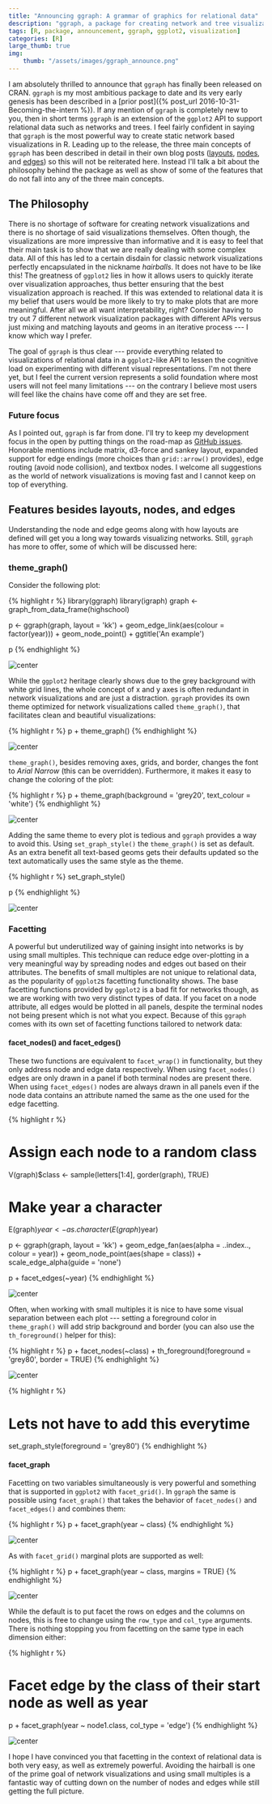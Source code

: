 ```yaml
---
title: "Announcing ggraph: A grammar of graphics for relational data"
description: "ggraph, a package for creating network and tree visualizations using the ggplot2 API has just been released on CRAN"
tags: [R, package, announcement, ggraph, ggplot2, visualization]
categories: [R]
large_thumb: true
img:
    thumb: "/assets/images/ggraph_announce.png"
---
```




I am absolutely thrilled to announce that `ggraph` has finally been released
on CRAN. `ggraph` is my most ambitious package to date and its very early 
genesis has been described in a [prior post]({% post_url 2016-10-31-Becoming-the-intern %}).
If any mention of `ggraph` is completely new to you, then in short terms `ggraph`
is an extension of the `ggplot2` API to support relational data such as networks
and trees. I feel fairly confident in saying that `ggraph` is the most
powerful way to create static network based visualizations in R. Leading up to 
the release, the three main concepts of `ggraph` has been described in detail in 
their own blog posts 
([layouts](http://www.data-imaginist.com/2017/ggraph-introduction-layouts/), 
[nodes](http://www.data-imaginist.com/2017/ggraph-introduction-nodes/), and 
[edges](http://www.data-imaginist.com/2017/ggraph-introduction-edges/)) so this
will not be reiterated here. Instead I'll talk a bit about the philosophy behind
the package as well as show of some of the features that do not fall into any of
the three main concepts.

## The Philosophy
There is no shortage of software for creating network visualizations and there
is no shortage of said visualizations themselves. Often though, the 
visualizations are more impressive than informative and it is easy to feel that
their main task is to show that we are really dealing with some complex data.
All of this has led to a certain disdain for classic network visualizations
perfectly encapsulated in the nickname *hairballs*. It does not have to be like 
this! The greatness of `ggplot2` lies in how it allows users to quickly iterate
over visualization approaches, thus better ensuring that the best visualization
approach is reached. If this was extended to relational data it is my belief
that users would be more likely to try to make plots that are more meaningful. 
After all we all want interpretability, right? Consider having to try out 7 
different network visualization packages with different APIs versus just mixing
and matching layouts and geoms in an iterative process --- I know which way I 
prefer.

The goal of `ggraph` is thus clear --- provide everything related to 
visualizations of relational data in a `ggplot2`-like API to lessen the 
cognitive load on experimenting with different visual representations. I'm not
there yet, but I feel the current version represents a solid foundation where
most users will not feel many limitations --- on the contrary I believe most
users will feel like the chains have come off and they are set free.

### Future focus
As I pointed out, `ggraph` is far from done. I'll try to keep my development
focus in the open by putting things on the road-map as 
[GitHub issues](https://github.com/thomasp85/ggraph/issues). Honorable mentions
include matrix, d3-force and sankey layout, expanded support for edge endings 
(more choices than `grid::arrow()` provides), edge routing (avoid node 
collision), and textbox nodes. I welcome all suggestions as the world of network
visualizations is moving fast and I cannot keep on top of everything.

## Features besides layouts, nodes, and edges
Understanding the node and edge geoms along with how layouts are defined will
get you a long way towards visualizing networks. Still, `ggraph` has more to 
offer, some of which will be discussed here:

### theme_graph()
Consider the following plot:


{% highlight r %}
library(ggraph)
library(igraph)
graph <- graph_from_data_frame(highschool)

p <- ggraph(graph, layout = 'kk') + 
    geom_edge_link(aes(colour = factor(year))) + 
    geom_node_point() + 
    ggtitle('An example')
    
p
{% endhighlight %}

![center](/assets/images/2017-02-23-Announcing-ggraph/unnamed-chunk-2-1.png)

While the `ggplot2` heritage clearly shows due to the grey background with white
grid lines, the whole concept of x and y axes is often redundant in network
visualizations and are just a distraction. `ggraph` provides its own theme
optimized for network visualizations called `theme_graph()`, that facilitates 
clean and beautiful visualizations:


{% highlight r %}
p + theme_graph()
{% endhighlight %}

![center](/assets/images/2017-02-23-Announcing-ggraph/unnamed-chunk-3-1.png)

`theme_graph()`, besides removing axes, grids, and border, changes the font to
*Arial Narrow* (this can be overridden). Furthermore, it makes it easy to change
the coloring of the plot:


{% highlight r %}
p + theme_graph(background = 'grey20', text_colour = 'white')
{% endhighlight %}

![center](/assets/images/2017-02-23-Announcing-ggraph/unnamed-chunk-4-1.png)

Adding the same theme to every plot is tedious and `ggraph` provides a way to
avoid this. Using `set_graph_style()` the `theme_graph()` is set as default. As
an extra benefit all text-based geoms gets their defaults updated so the text
automatically uses the same style as the theme.


{% highlight r %}
set_graph_style()

p
{% endhighlight %}

![center](/assets/images/2017-02-23-Announcing-ggraph/unnamed-chunk-5-1.png)

### Facetting
A powerful but underutilized way of gaining insight into networks is by using 
small multiples. This technique can reduce edge over-plotting in a very 
meaningful way by spreading nodes and edges out based on their attributes. The
benefits of small multiples are not unique to relational data, as the popularity
of `ggplot2`s facetting functionality shows. The base facetting functions 
provided by `ggplot2` is a bad fit for networks though, as we are working with
two very distinct types of data. If you facet on a node attribute, all edges 
would be plotted in all panels, despite the terminal nodes not being present 
which is not what you expect. Because of this `ggraph` comes with its own set
of facetting functions tailored to network data:

#### facet_nodes() and facet_edges()
These two functions are equivalent to `facet_wrap()` in functionality, but they
only address node and edge data respectively. When using `facet_nodes()` edges
are only drawn in a panel if both terminal nodes are present there. When using
`facet_edges()` nodes are always drawn in all panels even if the node data
contains an attribute named the same as the one used for the edge facetting.


{% highlight r %}
# Assign each node to a random class
V(graph)$class <- sample(letters[1:4], gorder(graph), TRUE)
# Make year a character
E(graph)$year <- as.character(E(graph)$year)

p <- ggraph(graph, layout = 'kk') + 
    geom_edge_fan(aes(alpha = ..index.., colour = year)) + 
    geom_node_point(aes(shape = class)) + 
    scale_edge_alpha(guide = 'none')

p + facet_edges(~year)
{% endhighlight %}

![center](/assets/images/2017-02-23-Announcing-ggraph/unnamed-chunk-6-1.png)

Often, when working with small multiples it is nice to have some visual 
separation between each plot --- setting a foreground color in `theme_graph()`
will add strip background and border (you can also use the `th_foreground()` 
helper for this):


{% highlight r %}
p + facet_nodes(~class) + th_foreground(foreground = 'grey80', border = TRUE)
{% endhighlight %}

![center](/assets/images/2017-02-23-Announcing-ggraph/unnamed-chunk-7-1.png)

{% highlight r %}

# Lets not have to add this everytime
set_graph_style(foreground = 'grey80')
{% endhighlight %}

#### facet_graph
Facetting on two variables simultaneously is very powerful and something that
is supported in `ggplot2` with `facet_grid()`. In `ggraph` the same is possible
using `facet_graph()` that takes the behavior of `facet_nodes()` and 
`facet_edges()` and combines them:


{% highlight r %}
p + facet_graph(year ~ class)
{% endhighlight %}

![center](/assets/images/2017-02-23-Announcing-ggraph/unnamed-chunk-8-1.png)

As with `facet_grid()` marginal plots are supported as well:


{% highlight r %}
p + facet_graph(year ~ class, margins = TRUE)
{% endhighlight %}

![center](/assets/images/2017-02-23-Announcing-ggraph/unnamed-chunk-9-1.png)

While the default is to put facet the rows on edges and the columns on nodes, 
this is free to change using the `row_type` and `col_type` arguments. There is
nothing stopping you from facetting on the same type in each dimension either:


{% highlight r %}
# Facet edge by the class of their start node as well as year
p + facet_graph(year ~ node1.class, col_type = 'edge')
{% endhighlight %}

![center](/assets/images/2017-02-23-Announcing-ggraph/unnamed-chunk-10-1.png)

I hope I have convinced you that facetting in the context of relational data is
both very easy, as well as extremely powerful. Avoiding the hairball is one of
the prime goal of network visualizations and using small multiples is a 
fantastic way of cutting down on the number of nodes and edges while still 
getting the full picture.

